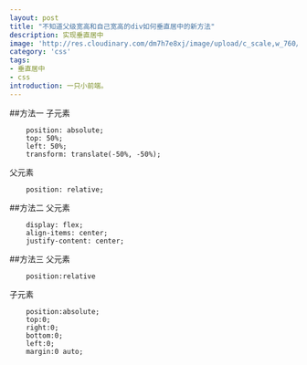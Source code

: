 ```yaml
---
layout: post
title: "不知道父级宽高和自己宽高的div如何垂直居中的新方法"
description: 实现垂直居中
image: 'http://res.cloudinary.com/dm7h7e8xj/image/upload/c_scale,w_760/v1504807365/now-you-see-me_wtv89q.jpg'
category: 'css'
tags:
- 垂直居中
- css
introduction: 一只小前端。
---
```

##方法一
子元素
```
    position: absolute;
    top: 50%;
    left: 50%;
    transform: translate(-50%, -50%);
```
父元素
```
    position: relative;
```
##方法二
父元素
```
    display: flex;  
    align-items: center;
    justify-content: center;
```
##方法三
父元素
```
    position:relative
```
子元素
```
    position:absolute;
    top:0;
    right:0;
    bottom:0;
    left:0;
    margin:0 auto;
```